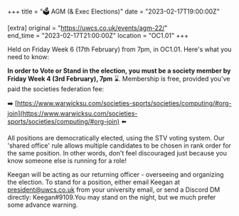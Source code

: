 +++
title = "🗳️ AGM (& Exec Elections)"
date = "2023-02-17T19:00:00Z"

[extra]
original = "https://uwcs.co.uk/events/agm-22/"    
end_time = "2023-02-17T21:00:00Z"
location = "OC1.01"
+++

Held on Friday Week 6 (17th February) from 7pm, in OC1.01. Here's what you need to know:

**In order to Vote or Stand in the election, you must be a society member by Friday Week 4 (3rd February), 7pm** ⌛. Membership is free, provided you've paid the societies federation fee:

➡️ [https://www.warwicksu.com/societies-sports/societies/computing/#org-join](https://www.warwicksu.com/societies-sports/societies/computing/#org-join) ⬅️

All positions are democratically elected, using the STV voting system. Our 'shared office' rule allows multiple candidates to be chosen in rank order for the same position. In other words, don't feel discouraged just because you know someone else is running for a role!

Keegan will be acting as our returning officer - overseeing and organizing the election. To stand for a position, either email Keegan at president@uwcs.co.uk from your university email, or send a Discord DM directly: Keegan#9109.You may stand on the night, but we much prefer some advance warning.
